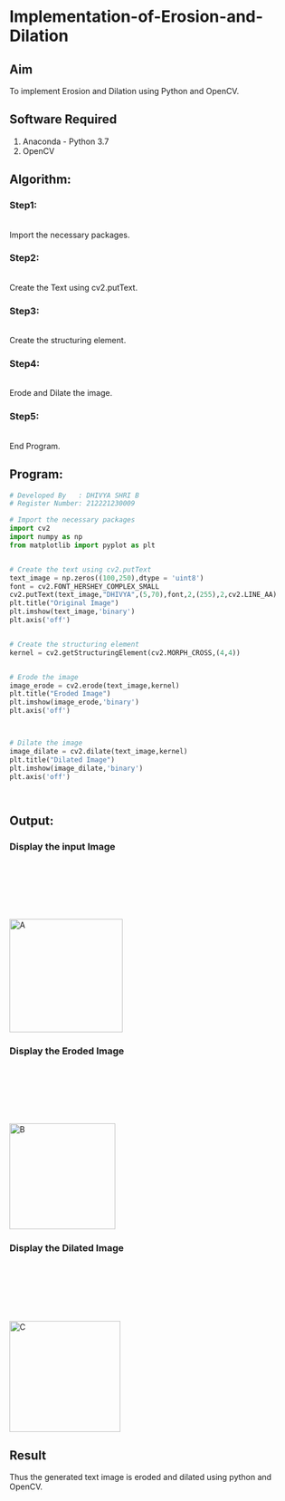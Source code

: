 # Implementation-of-Erosion-and-Dilation
## Aim
To implement Erosion and Dilation using Python and OpenCV.
## Software Required
1. Anaconda - Python 3.7
2. OpenCV
## Algorithm:
### Step1:
<br>
Import the necessary packages.

### Step2:
<br>
Create the Text using cv2.putText.

### Step3:
<br>
Create the structuring element.

### Step4:
<br>
Erode and Dilate the image.

### Step5:
<br>
End Program.
 
## Program:

``` Python
# Developed By   : DHIVYA SHRI B
# Register Number: 212221230009

# Import the necessary packages
import cv2
import numpy as np
from matplotlib import pyplot as plt


# Create the text using cv2.putText
text_image = np.zeros((100,250),dtype = 'uint8')
font = cv2.FONT_HERSHEY_COMPLEX_SMALL
cv2.putText(text_image,"DHIVYA",(5,70),font,2,(255),2,cv2.LINE_AA) 
plt.title("Original Image")
plt.imshow(text_image,'binary')
plt.axis('off')


# Create the structuring element
kernel = cv2.getStructuringElement(cv2.MORPH_CROSS,(4,4))


# Erode the image
image_erode = cv2.erode(text_image,kernel)
plt.title("Eroded Image")
plt.imshow(image_erode,'binary')
plt.axis('off')



# Dilate the image
image_dilate = cv2.dilate(text_image,kernel)
plt.title("Dilated Image")
plt.imshow(image_dilate,'binary')
plt.axis('off')




```
## Output:

### Display the input Image
<br>
<br>
<br>
<br>
<br>
<br>
<img width="200" alt="A" src="https://github.com/DhivyaShri484/Implementation-of-Erosion-and-Dilation/assets/94505585/558271da-8e38-4664-b88b-fd1663eeb4e9">




### Display the Eroded Image
<br>
<br>
<br>
<br>
<br>
<br>
<img width="187" alt="B" src="https://github.com/DhivyaShri484/Implementation-of-Erosion-and-Dilation/assets/94505585/66d938ee-04b3-465e-8a87-c3b438e82e18">

### Display the Dilated Image
<br>
<br>
<br>
<br>
<br>
<br>
<img width="196" alt="C" src="https://github.com/DhivyaShri484/Implementation-of-Erosion-and-Dilation/assets/94505585/512c3802-0f8b-44f5-8671-d40144548642">


## Result
Thus the generated text image is eroded and dilated using python and OpenCV.
